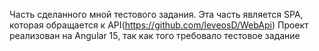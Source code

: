 Часть сделанного мной тестового задания.
Эта часть является SPA, которая обращается к API(https://github.com/leveosD/WebApi)
Проект реализован на Angular 15, так как того требовало тестовое задание
